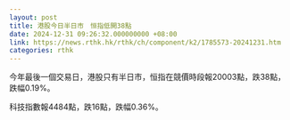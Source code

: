 ```yaml
---
layout: post
title: 港股今日半日市　恒指低開38點
date: 2024-12-31 09:26:32.000000000 +08:00
link: https://news.rthk.hk/rthk/ch/component/k2/1785573-20241231.htm
categories: rthk
---
```


今年最後一個交易日，港股只有半日市，恒指在競價時段報20003點，跌38點，跌幅0.19%。

科技指數報4484點，跌16點，跌幅0.36%。
